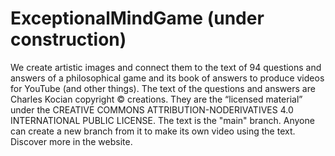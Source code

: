 # ExceptionalMindGame (under construction)
We create artistic images and connect them to the text of 94 questions and answers of a philosophical game and its book of answers to produce videos for YouTube (and other things). The text of the questions and answers are Charles Kocian copyright © creations. They are the “licensed material” under the CREATIVE COMMONS ATTRIBUTION-NODERIVATIVES 4.0 INTERNATIONAL PUBLIC LICENSE. The text is the "main" branch. Anyone can create a new branch from it to make its own video using the text. Discover more in the website.

